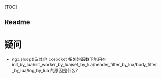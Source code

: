 [TOC]

Readme
---

# 疑问
* ngx.sleep()及其他 cosocket 相关的函数不能用在 init_by_lua/init_worker_by_lua/set_by_lua/header_filter_by_lua/body_filter_by_lua/log_by_lua 的原因是什么?